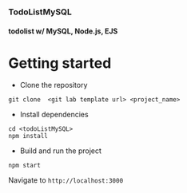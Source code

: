 ### TodoListMySQL
#### todolist w/ MySQL, Node.js, EJS


# Getting started
- Clone the repository
```
git clone  <git lab template url> <project_name>
```
- Install dependencies
```
cd <todoListMySQL>
npm install
```
- Build and run the project
```
npm start
```
  Navigate to `http://localhost:3000`
